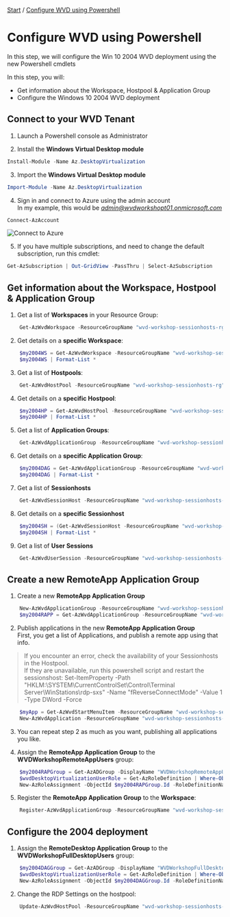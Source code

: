 [Start](/CA-Microsoft-WVD_ARM-Workshop/) / [Configure WVD using Powershell](/CA-Microsoft-WVD_ARM-Workshop/Configure%20WVD%20using%20Powershell)
# Configure WVD using Powershell

In this step, we will configure the Win 10 2004 WVD deployment using the new Powershell cmdlets

In this step, you will:
* Get information about the Workspace, Hostpool & Application Group
* Configure the Windows 10 2004 WVD deployment

## Connect to your WVD Tenant
1. Launch a Powershell console as Administrator

2. Install the **Windows Virtual Desktop module**
```powershell
Install-Module -Name Az.DesktopVirtualization
```

3. Import the **Windows Virtual Desktop module**
```powershell
Import-Module -Name Az.DesktopVirtualization
```

4. Sign in and connect to Azure using the admin account<br/>
In my example, this would be *admin@wvdworkshopt01.onmicrosoft.com*<br/>
```powershell
Connect-AzAccount
```
![Connect to Azure](https://michawets.github.io/CA-Microsoft-WVD_ARM-Workshop/images/Powershell-ConnectToAzure.png)

5. If you have multiple subscriptions, and need to change the default subscription, run this cmdlet:
```powershell
Get-AzSubscription | Out-GridView -PassThru | Select-AzSubscription
```


## Get information about the Workspace, Hostpool & Application Group

1. Get a list of **Workspaces** in your Resource Group:
```powershell
    Get-AzWvdWorkspace -ResourceGroupName "wvd-workshop-sessionhosts-rg"
```

2. Get details on a **specific Workspace**:
```powershell
    $my2004WS = Get-AzWvdWorkspace -ResourceGroupName "wvd-workshop-sessionhosts-rg" -Name "wvd-workshop-win10-2004-ws"
    $my2004WS | Format-List *
```

3. Get a list of **Hostpools**:
```powershell
    Get-AzWvdHostPool -ResourceGroupName "wvd-workshop-sessionhosts-rg"
```

4. Get details on a **specific Hostpool**:
```powershell
    $my2004HP = Get-AzWvdHostPool -ResourceGroupName "wvd-workshop-sessionhosts-rg" -Name "wvd-workshop-win10-2004-hp"
    $my2004HP | Format-List *
```

5. Get a list of **Application Groups**:
```powershell
    Get-AzWvdApplicationGroup -ResourceGroupName "wvd-workshop-sessionhosts-rg"
```

6. Get details on a **specific Application Group**:
```powershell
    $my2004DAG = Get-AzWvdApplicationGroup -ResourceGroupName "wvd-workshop-sessionhosts-rg" -Name "wvd-workshop-win10-2004-hp-DAG"
    $my2004DAG | Format-List *
```

7. Get a list of **Sessionhosts**
```powershell
    Get-AzWvdSessionHost -ResourceGroupName "wvd-workshop-sessionhosts-rg" -HostPoolName $my2004HP.Name
```

8. Get details on a **specific Sessionhost**
```powershell
    $my2004SH = (Get-AzWvdSessionHost -ResourceGroupName "wvd-workshop-sessionhosts-rg" -HostPoolName $my2004HP.Name)[0]
    $my2004SH | Format-List *
```

9. Get a list of **User Sessions**
```powershell
    Get-AzWvdUserSession -ResourceGroupName "wvd-workshop-sessionhosts-rg" -HostPoolName $my2004HP.Name -SessionHostName $my2004SH.Name.Substring($my2004SH.Name.IndexOf("/") + 1)
```

## Create a new RemoteApp Application Group

1. Create a new **RemoteApp Application Group**
```powershell
    New-AzWvdApplicationGroup -ResourceGroupName "wvd-workshop-sessionhosts-rg" -Name "wvd-workshop-win10-2004-hp-RAPP" -Location "eastus" -FriendlyName "My Win10 2004 Remote Apps" -Description "Apps published on the Win10 2004" -HostPoolArmPath $my2004HP.Id -ApplicationGroupType RemoteApp
    $my2004RAPP = Get-AzWvdApplicationGroup -ResourceGroupName "wvd-workshop-sessionhosts-rg" -Name "wvd-workshop-win10-2004-hp-RAPP"
```

2. Publish applications in the new **RemoteApp Application Group**<br/>
First, you get a list of Applications, and publish a remote app using that info.<br/>
 > If you encounter an error, check the availability of your Sessionhosts in the Hostpool.<br/>
 > If they are unavailable, run this powershell script and restart the sessionshost: 
 > Set-ItemProperty -Path "HKLM:\SYSTEM\CurrentControlSet\Control\Terminal Server\WinStations\rdp-sxs" -Name "fReverseConnectMode" -Value 1 -Type DWord -Force
```powershell
    $myApp = Get-AzWvdStartMenuItem -ResourceGroupName "wvd-workshop-sessionhosts-rg" -ApplicationGroupName $my2004RAPP.Name | Out-GridView -PassThru
    New-AzWvdApplication -ResourceGroupName "wvd-workshop-sessionhosts-rg" -GroupName $my2004RAPP.Name -Name $myApp.AppAlias -FilePath $myApp.FilePath -FriendlyName $myApp.AppAlias -IconIndex $myApp.IconIndex -IconPath $myApp.IconPath -CommandLineSetting Allow -ShowInPortal:$true
```

3. You can repeat step 2 as much as you want, publishing all applications you like.

4. Assign the **RemoteApp Application Group** to the **WVDWorkshopRemoteAppUsers** group:
```powershell
    $my2004RAPGroup = Get-AzADGroup -DisplayName "WVDWorkshopRemoteAppUsers"
    $wvdDesktopVirtualizationUserRole = Get-AzRoleDefinition | Where-Object {$_.Name -eq "Desktop Virtualization User"}
    New-AzRoleAssignment -ObjectId $my2004RAPGroup.Id -RoleDefinitionName $wvdDesktopVirtualizationUserRole.Name -Scope $my2004RAPP.Id
```

5. Register the **RemoteApp Application Group** to the **Workspace**:
```powershell
    Register-AzWvdApplicationGroup -ResourceGroupName "wvd-workshop-sessionhosts-rg" -WorkspaceName $my2004WS.Name -ApplicationGroupPath $my2004RAPP.Id
```

## Configure the 2004 deployment

1. Assign the **RemoteDesktop Application Group** to the **WVDWorkshopFullDesktopUsers** group:
```powershell
    $my2004DAGGroup = Get-AzADGroup -DisplayName "WVDWorkshopFullDesktopUsers"
    $wvdDesktopVirtualizationUserRole = Get-AzRoleDefinition | Where-Object {$_.Name -eq "Desktop Virtualization User"}
    New-AzRoleAssignment -ObjectId $my2004DAGGroup.Id -RoleDefinitionName $wvdDesktopVirtualizationUserRole.Name -Scope $my2004DAG.Id
```

2. Change the RDP Settings on the hostpool:
```powershell
    Update-AzWvdHostPool -ResourceGroupName "wvd-workshop-sessionhosts-rg" -Name $my2004HP.Name -CustomRdpProperty "audiocapturemode:i:1;audiomode:i:0;camerastoredirect:s:*;devicestoredirect:s:*;drivestoredirect:s:*"
```



<script type="text/javascript">
    setTimeout(function() { 
            document.getElementById("sidebar").style.display = "none";
            document.getElementById("main-content").style.width = "90%"
            var x = document.getElementsByClassName('inner clearfix'); 
            x[0].style.width = "75%";
            var x = document.getElementsByClassName('inner'); 
            x[0].style.width = "90%";
            var x = document.getElementsByTagName('h1'); 
            x[0].style.width = "90%";
            x[0].style.textAlign = "center"
            x[0].innerHTML = "Microsoft & Cloud-Architect WVD Workshop"
        }, 250);
</script>